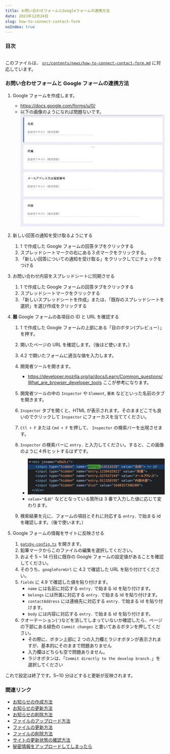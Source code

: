 ```yaml
---
title: お問い合わせフォームとGoogleフォームの連携方法
date: 2021年12月24日
slug: how-to-connect-contact-form
noIndex: true
---
```


### 目次

```toc

```

このファイルは、 [`src/contents/news/how-to-connect-contact-form.md`](https://github.com/sshihci/sshihci.github.io/blob/develop/src/contents/news/how-to-connect-contact-form.md) に対応しています。

### お問い合わせフォームと Google フォームの連携方法

1. Google フォームを作成します。

   - https://docs.google.com/forms/u/0/
   - 以下の画像のようになれば問題ないです。
     ![](./images/google-form-example.png)

2. 新しい回答の通知を受け取るようにする

   1. 1 で作成した Google フォームの回答タブをクリックする
   2. スプレッドシートマークの右にある３点マークをクリックする。
   3. 「新しい回答についての通知を受け取る」をクリックしてにチェックをつける

3. お問い合わせ内容をスプレッドシートに同期させる

   1. 1 で作成した Google フォームの回答タブをクリックする
   2. スプレッドシートマークをクリックする
   3. 「新しいスプレッドシートを作成」または、「既存のスプレッドシートを選択」を選び作成をクリックする

4. **難** Google フォームの各項目の ID と URL を確認する

   1. 1 で作成した Google フォームの上部にある「目のボタン(プレビュー）」を押す。
   2. 開いたページの URL を確認します。（後ほど使います。）
   3. 4.2 で開いたフォームに適当な値を入力します。
   4. 開発者ツールを開きます。
      - https://developer.mozilla.org/ja/docs/Learn/Common_questions/What_are_browser_developer_tools ここが参考になります。
   5. 開発者ツールの中の `Inspector` や `Element`, `要素` などといった名前のタブを開きます。
   6. `Inspector` タブを開くと、HTML が表示されます。そのままどこでも良いのでクリックして `Inspector` にフォーカスを当ててください。
   7. `Ctl + F` または `Cmd + F` を押して、 `Inspector` の検索バーを出現させます。
   8. `Inspector` の検索バーに `entry.` と入力してください。すると、この画像のように４件ヒットするはずです。

      - ![](./images/google-form-inspector.png)
      - `value="名前"` などとなっている箇所は 3 番で入力した値に応じて変わります。

   9. 検索結果を元に、フォームの項目とそれに対応する `entry.` で始まる id を確認します。（後で使います。）

5. Google フォームの情報をサイトに反映させる
   1. [`gatsby-config.ts`](https://github.com/sshihci/sshihci.github.io/blob/develop/gatsby-config.ts) を開きます。
   2. 鉛筆マークからこのファイルの編集を選択してください。
   3. およそ 5 ~ 14 行目に既存の Google フォームの設定値があることを確認してください。
   4. そのうち、`googleFormUrl` に 4.2 で確認した URL を貼り付けてください。
   5. `fields` に 4.9 で確認した値を貼り付けます。
      - `name` には名前に対応する `entry.` で始まる id を貼り付けます。
      - `belongs` には所属に対応する `entry.` で始まる id を貼り付けます。
      - `contactAddress` には連絡先に対応する `entry.` で始まる id を貼り付けます。
      - `body` には内容に対応する `entry.` で始まる id を貼り付けます。
   6. クオーテーション(`'`)などを消してしまっていないか確認したら、ページの下部にある緑色の `Commit changes` と書いてあるボタンを押してください。
      - その際に、ボタン上部に 2 つの入力欄とラジオボタンが表示されますが、基本的にそのままで問題ありません
      - 入力欄はどちらも空で問題ありません。
      - ラジオボタンは、「`Commit directly to the develop branch.`」を選択してください

これで設定は終了です。5~10 分ほどすると更新が反映されます。

### 関連リンク

- [お知らせの作成方法](../how-to-create-news)
- [お知らせの更新方法](../how-to-update-news)
- [お知らせの削除方法](../how-to-delete-news)
- [ファイルのアップロード方法](../how-to-upload-file)
- [ファイルの更新方法](../how-to-upload-file)
- [ファイルの削除方法](../how-to-delete-file)
- [サイトの更新状態の確認方法](../how-to-check-deploy)
- [秘密情報をアップロードしてしまったら](../how-to-remove-from-git-history)
